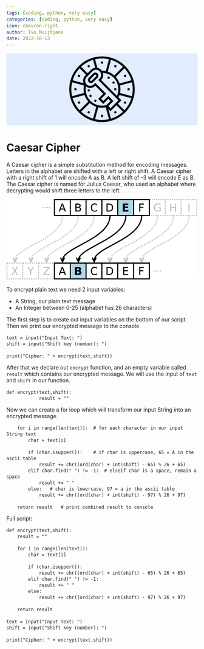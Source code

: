```yaml
---
tags: [coding, python, very easy]
categories: [coding, python, very easy]
icon: chevron-right
author: Ivo Muijtjens
date: 2022-10-13
---
```


![](/static/headers/caesar.png)

# Caesar Cipher

A Caesar cipher is a simple substitution method for encoding messages. Letters in the alphabet are shifted with a left or right shift. A Caesar cipher with a right shift of 1 will encode A as B. A left shift of -3 will encode E as B. The Caesar cipher is named for Julius Caesar, who used an alphabet where decrypting would shift three letters to the left.

![Caesar cipher with a left shift of -3](/static/images/caesar.png)

To encrypt plain text we need 2 input variables:

- A String, our plain text message
- An Integer between 0-25 (alphabet has 26 characters)

The first step is to create out input variables on the bottom of our script. Then we print our encrypted message to the console.

    text = input("Input Text: ")
    shift = input("Shift key (number): ")

    print("Cipher: " + encrypt(text,shift))

After that we declare out `encrypt` function, and an empty variable called `result` which contains our encrypted message. We will use the input of `text` and `shift` in our function.

    def encrypt(text,shift):
                result = ""

Now we can create a for loop which will transform our input String into an encrypted message.

        for i in range(len(text)):  # for each character in our input String text
            char = text[i]

            if (char.isupper()):    # if char is uppercase, 65 = A in the ascii table
                result += chr((ord(char) + int(shift) - 65) % 26 + 65)
            elif char.find(" ") != -1:  # elseif char is a space, remain a space
                result += " "
            else:   # char is lowercase, 97 = a in the ascii table
                result += chr((ord(char) + int(shift) - 97) % 26 + 97)

        return result   # print combined result to console

Full script:

    def encrypt(text,shift):
        result = ""

        for i in range(len(text)):
            char = text[i]

            if (char.isupper()):
                result += chr((ord(char) + int(shift) - 65) % 26 + 65)
            elif char.find(" ") != -1:
                result += " "
            else:
                result += chr((ord(char) + int(shift) - 97) % 26 + 97)

        return result

    text = input("Input Text: ")
    shift = input("Shift key (number): ")

    print("Cipher: " + encrypt(text,shift))
